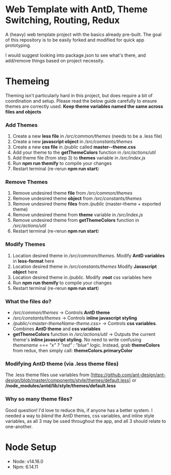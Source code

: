 # Web Template with AntD, Theme Switching, Routing, Redux
A (heavy) web template project with the basics already pre-built. The goal of this repository is to be easily forked and modified for quick app prototyping.

I would suggest looking into package.json to see what's there, and add/remove things based on project necessity.

# Themeing
Theming isn't particularly hard in this project, but does require a bit of coordination and setup. Please read the below guide carefully to ensure themes are correctly used. **Keep theme variables named the same across files and objects**

### Add Themes
1. Create a new **less file** in */src/common/themes* (needs to be a .less file)
2. Create a new **javascript object** in */src/constants/themes*
3. Create a new **css file** in */public* called **master-<themeName>-theme.css**
4. Add your theme to the **getThemeColors** function in */src/actions/util*
5. Add theme file (from step 3) to **themes** variable in */src/index.js*
5. Run **npm run themify** to compile your changes
6. Restart terminal (re-rerun **npm run start**)

### Remove Themes
1. Remove undesired theme **file** from */src/common/themes*
2. Remove undesired theme **object** from */src/constants/themes*
3. Remove undesired theme **files** from */public* (master-theme + exported theme)
4. Remove undesired theme from **theme** variable in */src/index.js*
5. Remove undesired theme from **getThemeColors** function in */src/actions/util*
6. Restart terminal (re-rerun **npm run start**)

### Modify Themes
1. Location desired theme in */src/common/themes*. Modify **AntD variables** in **less-format** here
2. Location desired theme in */src/constants/themes* Modify **Javascript object** here
3. Location desired theme in */public*. Modify **:root** css variables here
4. Run **npm run themify** to compile your changes
5. Restart terminal (re-rerun **npm run start**)

### What the files do?
- */src/common/themes* -> Controls **AntD theme**
- */src/constants/themes* -> Controls **inline javascript styling**
- */public/<master-themeName-theme.css>* -> Controls **css variables**. Combines **AntD theme** and **css variables**
- **getThemeColors** function in */src/actions/util* -> Outputs the current theme's **inline javascript styling**. No need to write confusing *themename === "x" ? "red" : "blue"* logic. Instead, grab **themeColors** from redux, then simply call: **themeColors.primaryColor**

### Modifying AntD theme (via .less theme files)
The .less theme files use variables from [https://github.com/ant-design/ant-design/blob/master/components/style/themes/default.less] or **/node_modules/antd/lib/style/themes/default.less**

### Why so many theme files?
Good question! I'd love to reduce this, if anyone has a better system. I needed a way to *blend* the AntD themes, css variables, and inline style variables, as all 3 may be used throughout the app, and all 3 should relate to one-another.

# Node Setup
- Node: v14.16.0
- Npm: 6.14.11